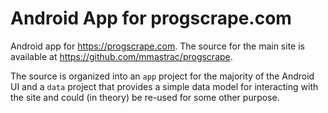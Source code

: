 # Android App for progscrape.com

Android app for https://progscrape.com. The source for the main site is available at https://github.com/mmastrac/progscrape.

The source is organized into an `app` project for the majority of the Android UI and a `data` project that provides a simple data model for interacting with the site and could (in theory) be re-used for some other purpose.


